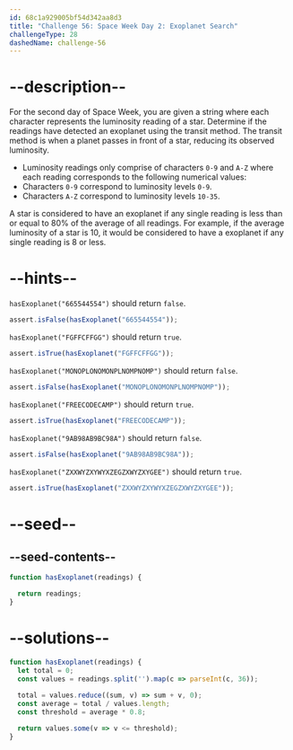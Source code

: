```yaml
---
id: 68c1a929005bf54d342aa8d3
title: "Challenge 56: Space Week Day 2: Exoplanet Search"
challengeType: 28
dashedName: challenge-56
---
```


# --description--

For the second day of Space Week, you are given a string where each character represents the luminosity reading of a star. Determine if the readings have detected an exoplanet using the transit method. The transit method is when a planet passes in front of a star, reducing its observed luminosity.

- Luminosity readings only comprise of characters `0-9` and `A-Z` where each reading corresponds to the following numerical values:
- Characters `0-9` correspond to luminosity levels `0-9`.
- Characters `A-Z` correspond to luminosity levels `10-35`.

A star is considered to have an exoplanet if any single reading is less than or equal to 80% of the average of all readings. For example, if the average luminosity of a star is 10, it would be considered to have a exoplanet if any single reading is 8 or less.

# --hints--

`hasExoplanet("665544554")` should return `false`.

```js
assert.isFalse(hasExoplanet("665544554"));
```

`hasExoplanet("FGFFCFFGG")` should return `true`.

```js
assert.isTrue(hasExoplanet("FGFFCFFGG"));
```

`hasExoplanet("MONOPLONOMONPLNOMPNOMP")` should return `false`.

```js
assert.isFalse(hasExoplanet("MONOPLONOMONPLNOMPNOMP"));
```

`hasExoplanet("FREECODECAMP")` should return `true`.

```js
assert.isTrue(hasExoplanet("FREECODECAMP"));
```

`hasExoplanet("9AB98AB9BC98A")` should return `false`.

```js
assert.isFalse(hasExoplanet("9AB98AB9BC98A"));
```

`hasExoplanet("ZXXWYZXYWYXZEGZXWYZXYGEE")` should return `true`.

```js
assert.isTrue(hasExoplanet("ZXXWYZXYWYXZEGZXWYZXYGEE"));
```

# --seed--

## --seed-contents--

```js
function hasExoplanet(readings) {

  return readings;
}
```

# --solutions--

```js
function hasExoplanet(readings) {
  let total = 0;
  const values = readings.split('').map(c => parseInt(c, 36));
  
  total = values.reduce((sum, v) => sum + v, 0);
  const average = total / values.length;
  const threshold = average * 0.8;

  return values.some(v => v <= threshold);
}
```

